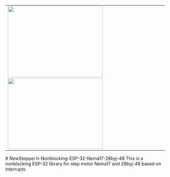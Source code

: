 <html>

<head>
<meta http-equiv="Content-Language" content="pt-br">
<meta http-equiv="Content-Type" content="text/html; charset=windows-1252">
<title>Nova pagina 1</title>
</head>

<body>

<table border="0" width="100%" id="table1">
	<tr>
		<td>
		<img border="0" src="../NewStepper/images/Nema17.jpg" width="300" height="224">&nbsp;&nbsp;&nbsp;&nbsp;&nbsp;&nbsp;&nbsp;&nbsp;&nbsp;&nbsp;&nbsp;&nbsp;&nbsp;&nbsp;&nbsp;&nbsp;&nbsp;&nbsp;&nbsp;&nbsp;&nbsp;&nbsp;&nbsp;&nbsp;&nbsp;&nbsp;&nbsp;&nbsp;
		<img border="0" src="../NewStepper/images/28byj-48.jpg" width="300" height="224"></td>
	</tr>
</table>

</body>

</html># NewStepper.h-Nonblocking-ESP-32-Nema17-28byj-48
This is a nonblocking ESP-32 library for step motor Nema17 and 28byj-48 based on interrupts
